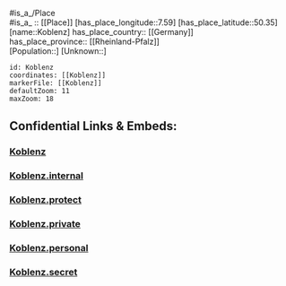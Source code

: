 ﻿---
location: [50.35,7.59] 
mapzoom: [7,12] 
mapmarker: city 
type: City
tags:
- geo/City


SpocWebEntityId: 31523
isDeleted: false
confidential: public

---
#is_a_/Place  
#is_a_ :: [[Place]] 
[has_place_longitude::7.59] 
[has_place_latitude::50.35] 
[name::Koblenz] 
has_place_country:: [[Germany]]  
has_place_province:: [[Rheinland-Pfalz]]  
[Population::] 
[Unknown::] 


```leaflet
id: Koblenz
coordinates: [[Koblenz]] 
markerFile: [[Koblenz]] 
defaultZoom: 11 
maxZoom: 18
```


## Confidential Links & Embeds: 

### [Koblenz](/_public/Earth/Continent/Europe/Europe~Central/Germany/Germany~West/Rheinland-Pfalz/counties~RP/Koblenz.md) 

### [Koblenz.internal](/_internal/Earth/Continent/Europe/Europe~Central/Germany/Germany~West/Rheinland-Pfalz/counties~RP/Koblenz.internal.md) 

### [Koblenz.protect](/_protect/Earth/Continent/Europe/Europe~Central/Germany/Germany~West/Rheinland-Pfalz/counties~RP/Koblenz.protect.md) 

### [Koblenz.private](/_private/Earth/Continent/Europe/Europe~Central/Germany/Germany~West/Rheinland-Pfalz/counties~RP/Koblenz.private.md) 

### [Koblenz.personal](/_personal/Earth/Continent/Europe/Europe~Central/Germany/Germany~West/Rheinland-Pfalz/counties~RP/Koblenz.personal.md) 

### [Koblenz.secret](/_secret/Earth/Continent/Europe/Europe~Central/Germany/Germany~West/Rheinland-Pfalz/counties~RP/Koblenz.secret.md) 
